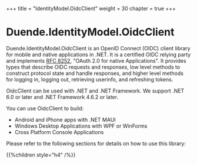 +++
title = "IdentityModel.OidcClient"
weight = 30
chapter = true
+++

Duende.IdentityModel.OidcClient
========

Duende.IdentityModel.OidcClient is an OpenID Connect (OIDC) client library for mobile and native
applications in .NET. It is a certified OIDC relying party and implements [RFC
8252](https://datatracker.ietf.org/doc/html/rfc8252/), "OAuth 2.0 for native
Applications". It provides types that describe OIDC requests and responses, low level
methods to construct protocol state and handle responses, and higher level methods for
logging in, logging out, retrieving userinfo, and refreshing tokens.

OidcClient can be used with .NET and .NET Framework. We support .NET 6.0 or later and .NET
Framework 4.6.2 or later.

You can use OidcClient to build:
- Android and iPhone apps with .NET MAUI
- Windows Desktop Applications with WPF or WinForms
- Cross Platform Console Applications

Please refer to the following sections for details on how to use this library:

{{%children style="h4" /%}}
